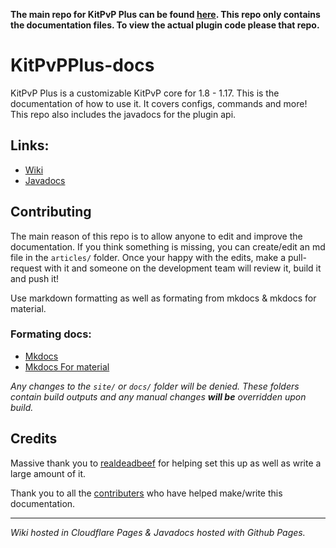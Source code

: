 **The main repo for KitPvP Plus can be found [here](https://github.com/Nuckerr/KitPvPPlus). This repo only contains the documentation files. To view the actual plugin code please that repo.**

# KitPvPPlus-docs
KitPvP Plus is a customizable KitPvP core for 1.8 - 1.17. This is the documentation of how to use it. It covers configs, commands and more! This repo also includes the javadocs
for the plugin api.

## Links:
- [Wiki](https://wiki.nucker.me)  
- [Javadocs](https://jdocs.nucker.me)


## Contributing
The main reason of this repo is to allow anyone to edit and improve the documentation. If you think something is missing, you can create/edit an md file in the `articles/` folder. Once your
happy with the edits, make a pull-request with it and someone on the development team will review it, build it and push it!

Use markdown formatting as well as formating from mkdocs & mkdocs for material.

### Formating docs:
- [Mkdocs](https://www.mkdocs.org/user-guide/writing-your-docs/)  
- [Mkdocs For material](https://squidfunk.github.io/mkdocs-material/reference/)

*Any changes to the `site/` or `docs/` folder will be denied. These folders contain build outputs and any manual changes **will be** overridden upon build.*

## Credits
Massive thank you to [realdeadbeef](https://github.com/realdeadbeef) for helping set this
up as well as write a large amount of it.

Thank you to all the [contributers](https://github.com/Nuckerr/KitPvPPlus-docs/graphs/contributors) who have helped make/write this documentation.

---
*Wiki hosted in Cloudflare Pages & Javadocs hosted with Github Pages.*